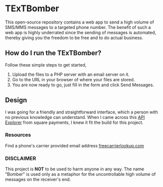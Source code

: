 # TExTBomber

This open-source repository contains a web app to send a high volume of SMS/MMS messages to a targeted phone number. The benefit of such a web app is highly underrated since the sending of messages is automated, thereby giving you the freedom to be free and to do actual business.

## How do I run the TExTBomber?

Follow these simple steps to get started,
1. Upload the files to a PHP server with an email server on it.
2. Go to the URL in your browser of where your files are stored.
3. You are now ready to go, just fill in the form and click Send Messages.

## Design

I was going for a friendly and straightforward interface, which a person with no previous knowledge can understand. When I came across this [API Explorer](https://github.com/nmfrankel/TExTBomber/blob/main/developer.squareup.com.jpeg?raw=true) from square payments, I knew it fit the build for this project.

### Resources

Find a phone's carrier provided email address [freecarrierlookup.com](https://freecarrierlookup.com/)

### DISCLAIMER

This project is __NOT__ to be used to harm anyone in any way. The name "Bomber" is used only as a metaphor for the uncontrollable high volume of messages on the receiver's end.

